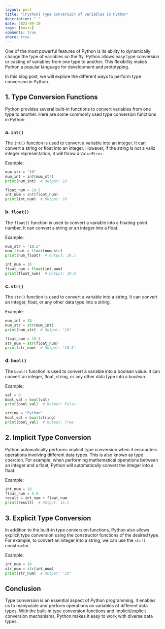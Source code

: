 ```yaml
---
layout: post
title: "[Python] Type conversion of variables in Python"
description: " "
date: 2023-09-10
tags: [basic]
comments: true
share: true
---
```


One of the most powerful features of Python is its ability to dynamically change the type of variables on the fly. Python allows easy type conversion or casting of variables from one type to another. This flexibility makes Python a popular language for development and prototyping.

In this blog post, we will explore the different ways to perform type conversion in Python.

## 1. Type Conversion Functions

Python provides several built-in functions to convert variables from one type to another. Here are some commonly used type conversion functions in Python:

### a. `int()`
The `int()` function is used to convert a variable into an integer. It can convert a string or float into an integer. However, if the string is not a valid integer representation, it will throw a `ValueError`.

Example:
```python
num_str = "10"
num_int = int(num_str)
print(num_int)  # Output: 10

float_num = 10.5
int_num = int(float_num)
print(int_num)  # Output: 10
```

### b. `float()`
The `float()` function is used to convert a variable into a floating-point number. It can convert a string or an integer into a float.

Example:
```python
num_str = "10.5"
num_float = float(num_str)
print(num_float)  # Output: 10.5

int_num = 10
float_num = float(int_num)
print(float_num)  # Output: 10.0
```

### c. `str()`
The `str()` function is used to convert a variable into a string. It can convert an integer, float, or any other data type into a string.

Example:
```python
num_int = 10
num_str = str(num_int)
print(num_str)  # Output: "10"

float_num = 10.5
str_num = str(float_num)
print(str_num)  # Output: "10.5"
```

### d. `bool()`
The `bool()` function is used to convert a variable into a boolean value. It can convert an integer, float, string, or any other data type into a boolean.

Example:
```python
val = 0
bool_val = bool(val)
print(bool_val)  # Output: False

string = "Python"
bool_val = bool(string)
print(bool_val)  # Output: True
```

## 2. Implicit Type Conversion

Python automatically performs implicit type conversion when it encounters operations involving different data types. This is also known as type coercion. For example, when performing mathematical operations between an integer and a float, Python will automatically convert the integer into a float.

Example:
```python
int_num = 10
float_num = 5.5
result = int_num + float_num
print(result)  # Output: 15.5
```

## 3. Explicit Type Conversion

In addition to the built-in type conversion functions, Python also allows explicit type conversion using the constructor functions of the desired type. For example, to convert an integer into a string, we can use the `str()` constructor.

Example:
```python
int_num = 10
str_num = str(int_num)
print(str_num)  # Output: "10"
```

## Conclusion

Type conversion is an essential aspect of Python programming. It enables us to manipulate and perform operations on variables of different data types. With the built-in type conversion functions and implicit/explicit conversion mechanisms, Python makes it easy to work with diverse data types.